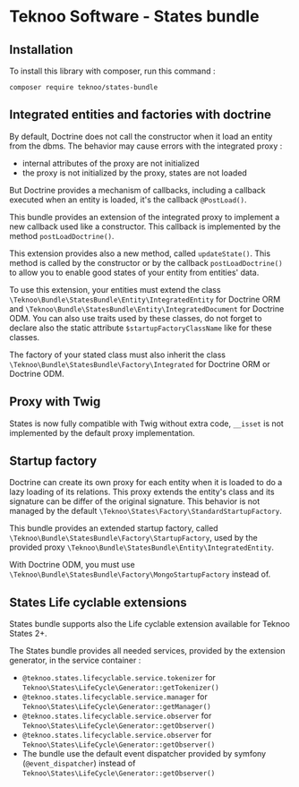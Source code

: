 Teknoo Software - States bundle
===========================

Installation
------------
To install this library with composer, run this command :

    composer require teknoo/states-bundle

Integrated entities and factories with doctrine
-----------------------------------------------

By default, Doctrine does not call the constructor when it load an entity from the dbms. The behavior may cause errors
 with the integrated proxy :

*   internal attributes of the proxy are not initialized
*   the proxy is not initialized by the proxy, states are not loaded

But Doctrine provides a mechanism of callbacks, including a callback executed when an entity is loaded, it's the callback
`@PostLoad()`.

This bundle provides an extension of the integrated proxy to implement a new callback used like a constructor. This callback
 is implemented by the method `postLoadDoctrine()`.

This extension provides also a new method, called `updateState()`. This method is called by the constructor or by the callback
`postLoadDoctrine()` to allow you to enable good states of your entity from entities' data.

To use this extension, your entities must extend the class `\Teknoo\Bundle\StatesBundle\Entity\IntegratedEntity` for Doctrine ORM
and `\Teknoo\Bundle\StatesBundle\Entity\IntegratedDocument` for Doctrine ODM. You can also use traits used by these
classes, do not forget to declare also the static attribute `$startupFactoryClassName` like for these classes.
 
The factory of your stated class must also inherit the class `\Teknoo\Bundle\StatesBundle\Factory\Integrated` for Doctrine ORM 
or Doctrine ODM.

Proxy with Twig
---------------

States is now fully compatible with Twig without extra code, `__isset` is not implemented by the default proxy implementation.

Startup factory
---------------

Doctrine can create its own proxy for each entity when it is loaded to do a lazy loading of its relations. This proxy
 extends the entity's class and its signature can be differ of the original signature. This behavior is not managed by
 the default `\Teknoo\States\Factory\StandardStartupFactory`.

This bundle provides an extended startup factory, called `\Teknoo\Bundle\StatesBundle\Factory\StartupFactory`,
 used by the provided proxy `\Teknoo\Bundle\StatesBundle\Entity\IntegratedEntity`.
 
With Doctrine ODM, you must use `\Teknoo\Bundle\StatesBundle\Factory\MongoStartupFactory` instead of.

States Life cyclable extensions
-------------------------------

States bundle supports also the Life cyclable extension available for Teknoo States 2+.

The States bundle provides all needed services, provided by the extension generator, in the service container :

*   `@teknoo.states.lifecyclable.service.tokenizer` for `Teknoo\States\LifeCycle\Generator::getTokenizer()`
*   `@teknoo.states.lifecyclable.service.manager` for `Teknoo\States\LifeCycle\Generator::getManager()`
*   `@teknoo.states.lifecyclable.service.observer` for `Teknoo\States\LifeCycle\Generator::getObserver()`
*   `@teknoo.states.lifecyclable.service.observer` for `Teknoo\States\LifeCycle\Generator::getObserver()`
*   The bundle use the default event dispatcher provided by symfony (`@event_dispatcher`) instead of `Teknoo\States\LifeCycle\Generator::getObserver()`